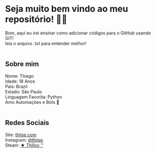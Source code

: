 
<br>
<h1> Seja muito bem vindo ao meu repositório! 🥷🏻 </h1>
<a> Bom, aqui eu irei ensinar como adicionar códigos para o GitHub usando GIT! </a>
<br>
<a> leia o arquivo .txt para entender melhor! </a>
<br>
<br>
<h2> Sobre mim </h2>
<a> Nome: Thiago </a>
<br>
<a> Idade: 18 Anos </a>
<br>
<a> País: Brazil </a>
<br>
<a> Estado: São Paulo </a>
<br>
<a>Linguagem Favorita: Python </a>
<br>
<a> Amo Automações e Bots 🤖 </a>
<br>
<br>
<h2> Redes Sociais </h2>
<a> Site: </a>
<a href="https://www.thiisp.com/">thiisp.com</a>
<br>
<a> Instagram: </a>
<a href="https://www.instagram.com/thiisp/">@thiisp</a>
<br>
<a> Steam: </a>
<a href="https://www.google.com/url?q=https%3A%2F%2Fsteamcommunity.com%2Fid%2FThiiR7%2F&sa=D">★󠁳 Thillxy ™</a>

